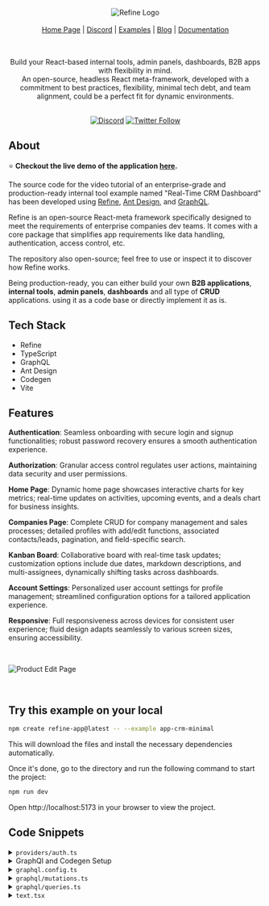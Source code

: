 <div align="center" style="margin: 30px;">
<img src="https://refine.ams3.cdn.digitaloceanspaces.com/example-readmes/CRM-Minimal/minimal-crm-cover.png" alt="Refine Logo"  />
<br />
<br />

<div align="center">
    <a href="https://refine.dev">Home Page</a> |
    <a href="https://discord.gg/refine">Discord</a> |
    <a href="https://refine.dev/examples/">Examples</a> |
    <a href="https://refine.dev/blog/">Blog</a> |
    <a href="https://refine.dev/docs/">Documentation</a>
</div>
</div>

<br />

<div align="center">Build your React-based internal tools, admin panels, dashboards, B2B apps with flexibility in mind.<br>An open-source, headless React meta-framework, developed with a commitment to best practices, flexibility, minimal tech debt, and team alignment, could be a perfect fit for dynamic environments.
<br />
<br />

[![Discord](https://img.shields.io/discord/837692625737613362.svg?label=&logo=discord&logoColor=ffffff&color=7389D8&labelColor=6A7EC2)](https://discord.gg/refine)
[![Twitter Follow](https://img.shields.io/twitter/follow/refine_dev?style=social)](https://twitter.com/refine_dev)

</div>

## About

⭐ **Checkout the live demo of the application [here](https://refine-dashboard-hwth7y86y-nishant-chaudharis-projects.vercel.app/).**

The source code for the video tutorial of an enterprise-grade and production-ready internal tool example named "Real-Time CRM Dashboard" has been developed using [Refine](https://refine.dev/), [Ant Design](https://ant.design/), and [GraphQL](https://graphql.org/).

Refine is an open-source React-meta framework specifically designed to meet the requirements of enterprise companies dev teams. It comes with a core package that simplifies app requirements like data handling, authentication, access control, etc.

The repository also open-source; feel free to use or inspect it to discover how Refine works.

Being production-ready, you can either build your own **B2B applications**, **internal tools**, **admin panels**, **dashboards** and all type of **CRUD** applications. using it as a code base or directly implement it as is.



## Tech Stack

- Refine
- TypeScript
- GraphQL
- Ant Design
- Codegen
- Vite

## Features

**Authentication**: Seamless onboarding with secure login and signup functionalities; robust password recovery ensures a smooth authentication experience.

**Authorization**: Granular access control regulates user actions, maintaining data security and user permissions.

**Home Page**: Dynamic home page showcases interactive charts for key metrics; real-time updates on activities, upcoming events, and a deals chart for business insights.

**Companies Page**: Complete CRUD for company management and sales processes; detailed profiles with add/edit functions, associated contacts/leads, pagination, and field-specific search.

**Kanban Board**: Collaborative board with real-time task updates; customization options include due dates, markdown descriptions, and multi-assignees, dynamically shifting tasks across dashboards.

**Account Settings**: Personalized user account settings for profile management; streamlined configuration options for a tailored application experience.

**Responsive**: Full responsiveness across devices for consistent user experience; fluid design adapts seamlessly to various screen sizes, ensuring accessibility.

<br>

![Product Edit Page](https://refine.ams3.cdn.digitaloceanspaces.com/example-readmes/CRM-Minimal/crm-demo.gif "Demo GIF")

<br>

## Try this example on your local

```bash
npm create refine-app@latest -- --example app-crm-minimal
```

This will download the files and install the necessary dependencies automatically.

Once it's done, go to the directory and run the following command to start the project:

```bash
npm run dev
```

Open http://localhost:5173 in your browser to view the project.

## Code Snippets

<details>
<summary><code>providers/auth.ts</code></summary>

```typescript
import { AuthBindings } from "@refinedev/core";

import { API_URL, dataProvider } from "./data";

// For demo purposes and to make it easier to test the app, you can use the following credentials
export const authCredentials = {
  email: "michael.scott@dundermifflin.com",
  password: "demodemo",
};

export const authProvider: AuthBindings = {
  login: async ({ email }) => {
    try {
      // call the login mutation
      // dataProvider.custom is used to make a custom request to the GraphQL API
      // this will call dataProvider which will go through the fetchWrapper function
      const { data } = await dataProvider.custom({
        url: API_URL,
        method: "post",
        headers: {},
        meta: {
          variables: { email },
          // pass the email to see if the user exists and if so, return the accessToken
          rawQuery: `
            mutation Login($email: String!) {
              login(loginInput: { email: $email }) {
                accessToken
              }
            }
          `,
        },
      });

      // save the accessToken in localStorage
      localStorage.setItem("access_token", data.login.accessToken);

      return {
        success: true,
        redirectTo: "/",
      };
    } catch (e) {
      const error = e as Error;

      return {
        success: false,
        error: {
          message: "message" in error ? error.message : "Login failed",
          name: "name" in error ? error.name : "Invalid email or password",
        },
      };
    }
  },

  // simply remove the accessToken from localStorage for the logout
  logout: async () => {
    localStorage.removeItem("access_token");

    return {
      success: true,
      redirectTo: "/login",
    };
  },

  onError: async (error) => {
    // a check to see if the error is an authentication error
    // if so, set logout to true
    if (error.statusCode === "UNAUTHENTICATED") {
      return {
        logout: true,
        ...error,
      };
    }

    return { error };
  },

  check: async () => {
    try {
      //  get the identity of the user
      // this is to know if the user is authenticated or not
      await dataProvider.custom({
        url: API_URL,
        method: "post",
        headers: {},
        meta: {
          rawQuery: `
            query Me {
              me {
                name
              }
            }
          `,
        },
      });

      // if the user is authenticated, redirect to the home page
      return {
        authenticated: true,
        redirectTo: "/",
      };
    } catch (error) {
      // for any other error, redirect to the login page
      return {
        authenticated: false,
        redirectTo: "/login",
      };
    }
  },

  // get the user information
  getIdentity: async () => {
    const accessToken = localStorage.getItem("access_token");

    try {
      // call the GraphQL API to get the user information
      // we're using me:any because the GraphQL API doesn't have a type for the me query yet.
      // we'll add some queries and mutations later and change this to User which will be generated by codegen.
      const { data } = await dataProvider.custom<{ me: any }>({
        url: API_URL,
        method: "post",
        headers: accessToken
          ? {
              // send the accessToken in the Authorization header
              Authorization: `Bearer ${accessToken}`,
            }
          : {},
        meta: {
          // get the user information such as name, email, etc.
          rawQuery: `
            query Me {
              me {
                id
                name
                email
                phone
                jobTitle
                timezone
                avatarUrl
              }
            }
          `,
        },
      });

      return data.me;
    } catch (error) {
      return undefined;
    }
  },
};
```

</details>

<details>
<summary>GraphQl and Codegen Setup</summary>

```bash
npm i -D @graphql-codegen/cli @graphql-codegen/typescript @graphql-codegen/typescript-operations @graphql-codegen/import-types-preset prettier vite-tsconfig-paths
```

</details>

<details>
<summary><code>graphql.config.ts</code></summary>

```typescript
import type { IGraphQLConfig } from "graphql-config";

const config: IGraphQLConfig = {
  // define graphQL schema provided by Refine
  schema: "https://api.crm.refine.dev/graphql",
  extensions: {
    // codegen is a plugin that generates typescript types from GraphQL schema
    // https://the-guild.dev/graphql/codegen
    codegen: {
      // hooks are commands that are executed after a certain event
      hooks: {
        afterOneFileWrite: ["eslint --fix", "prettier --write"],
      },
      // generates typescript types from GraphQL schema
      generates: {
        // specify the output path of the generated types
        "src/graphql/schema.types.ts": {
          // use typescript plugin
          plugins: ["typescript"],
          // set the config of the typescript plugin
          // this defines how the generated types will look like
          config: {
            skipTypename: true, // skipTypename is used to remove __typename from the generated types
            enumsAsTypes: true, // enumsAsTypes is used to generate enums as types instead of enums.
            // scalars is used to define how the scalars i.e. DateTime, JSON, etc. will be generated
            // scalar is a type that is not a list and does not have fields. Meaning it is a primitive type.
            scalars: {
              // DateTime is a scalar type that is used to represent date and time
              DateTime: {
                input: "string",
                output: "string",
                format: "date-time",
              },
            },
          },
        },
        // generates typescript types from GraphQL operations
        // graphql operations are queries, mutations, and subscriptions we write in our code to communicate with the GraphQL API
        "src/graphql/types.ts": {
          // preset is a plugin that is used to generate typescript types from GraphQL operations
          // import-types suggests to import types from schema.types.ts or other files
          // this is used to avoid duplication of types
          // https://the-guild.dev/graphql/codegen/plugins/presets/import-types-preset
          preset: "import-types",
          // documents is used to define the path of the files that contain GraphQL operations
          documents: ["src/**/*.{ts,tsx}"],
          // plugins is used to define the plugins that will be used to generate typescript types from GraphQL operations
          plugins: ["typescript-operations"],
          config: {
            skipTypename: true,
            enumsAsTypes: true,
            // determine whether the generated types should be resolved ahead of time or not.
            // When preResolveTypes is set to false, the code generator will not try to resolve the types ahead of time.
            // Instead, it will generate more generic types, and the actual types will be resolved at runtime.
            preResolveTypes: false,
            // useTypeImports is used to import types using import type instead of import.
            useTypeImports: true,
          },
          // presetConfig is used to define the config of the preset
          presetConfig: {
            typesPath: "./schema.types",
          },
        },
      },
    },
  },
};

export default config;
```

</details>

<details>
<summary><code>graphql/mutations.ts</code></summary>

```typescript
import gql from "graphql-tag";

// Mutation to update user
export const UPDATE_USER_MUTATION = gql`
  # The ! after the type means that it is required
  mutation UpdateUser($input: UpdateOneUserInput!) {
    # call the updateOneUser mutation with the input and pass the $input argument
    # $variableName is a convention for GraphQL variables
    updateOneUser(input: $input) {
      id
      name
      avatarUrl
      email
      phone
      jobTitle
    }
  }
`;

// Mutation to create company
export const CREATE_COMPANY_MUTATION = gql`
  mutation CreateCompany($input: CreateOneCompanyInput!) {
    createOneCompany(input: $input) {
      id
      salesOwner {
        id
      }
    }
  }
`;

// Mutation to update company details
export const UPDATE_COMPANY_MUTATION = gql`
  mutation UpdateCompany($input: UpdateOneCompanyInput!) {
    updateOneCompany(input: $input) {
      id
      name
      totalRevenue
      industry
      companySize
      businessType
      country
      website
      avatarUrl
      salesOwner {
        id
        name
        avatarUrl
      }
    }
  }
`;

// Mutation to update task stage of a task
export const UPDATE_TASK_STAGE_MUTATION = gql`
  mutation UpdateTaskStage($input: UpdateOneTaskInput!) {
    updateOneTask(input: $input) {
      id
    }
  }
`;

// Mutation to create a new task
export const CREATE_TASK_MUTATION = gql`
  mutation CreateTask($input: CreateOneTaskInput!) {
    createOneTask(input: $input) {
      id
      title
      stage {
        id
        title
      }
    }
  }
`;

// Mutation to update a task details
export const UPDATE_TASK_MUTATION = gql`
  mutation UpdateTask($input: UpdateOneTaskInput!) {
    updateOneTask(input: $input) {
      id
      title
      completed
      description
      dueDate
      stage {
        id
        title
      }
      users {
        id
        name
        avatarUrl
      }
      checklist {
        title
        checked
      }
    }
  }
`;
```

</details>

<details>
<summary><code>graphql/queries.ts</code></summary>

```typescript
import gql from "graphql-tag";

// Query to get Total Company, Contact and Deal Counts
export const DASHBOARD_TOTAL_COUNTS_QUERY = gql`
  query DashboardTotalCounts {
    companies {
      totalCount
    }
    contacts {
      totalCount
    }
    deals {
      totalCount
    }
  }
`;

// Query to get upcoming events
export const DASHBORAD_CALENDAR_UPCOMING_EVENTS_QUERY = gql`
  query DashboardCalendarUpcomingEvents(
    $filter: EventFilter!
    $sorting: [EventSort!]
    $paging: OffsetPaging!
  ) {
    events(filter: $filter, sorting: $sorting, paging: $paging) {
      totalCount
      nodes {
        id
        title
        color
        startDate
        endDate
      }
    }
  }
`;

// Query to get deals chart
export const DASHBOARD_DEALS_CHART_QUERY = gql`
  query DashboardDealsChart(
    $filter: DealStageFilter!
    $sorting: [DealStageSort!]
    $paging: OffsetPaging
  ) {
    dealStages(filter: $filter, sorting: $sorting, paging: $paging) {
      # Get all deal stages
      nodes {
        id
        title
        # Get the sum of all deals in this stage and group by closeDateMonth and closeDateYear
        dealsAggregate {
          groupBy {
            closeDateMonth
            closeDateYear
          }
          sum {
            value
          }
        }
      }
      # Get the total count of all deals in this stage
      totalCount
    }
  }
`;

// Query to get latest activities deals
export const DASHBOARD_LATEST_ACTIVITIES_DEALS_QUERY = gql`
  query DashboardLatestActivitiesDeals(
    $filter: DealFilter!
    $sorting: [DealSort!]
    $paging: OffsetPaging
  ) {
    deals(filter: $filter, sorting: $sorting, paging: $paging) {
      totalCount
      nodes {
        id
        title
        stage {
          id
          title
        }
        company {
          id
          name
          avatarUrl
        }
        createdAt
      }
    }
  }
`;

// Query to get latest activities audits
export const DASHBOARD_LATEST_ACTIVITIES_AUDITS_QUERY = gql`
  query DashboardLatestActivitiesAudits(
    $filter: AuditFilter!
    $sorting: [AuditSort!]
    $paging: OffsetPaging
  ) {
    audits(filter: $filter, sorting: $sorting, paging: $paging) {
      totalCount
      nodes {
        id
        action
        targetEntity
        targetId
        changes {
          field
          from
          to
        }
        createdAt
        user {
          id
          name
          avatarUrl
        }
      }
    }
  }
`;

// Query to get companies list
export const COMPANIES_LIST_QUERY = gql`
  query CompaniesList(
    $filter: CompanyFilter!
    $sorting: [CompanySort!]
    $paging: OffsetPaging!
  ) {
    companies(filter: $filter, sorting: $sorting, paging: $paging) {
      totalCount
      nodes {
        id
        name
        avatarUrl
        # Get the sum of all deals in this company
        dealsAggregate {
          sum {
            value
          }
        }
      }
    }
  }
`;

// Query to get users list
export const USERS_SELECT_QUERY = gql`
  query UsersSelect(
    $filter: UserFilter!
    $sorting: [UserSort!]
    $paging: OffsetPaging!
  ) {
    # Get all users
    users(filter: $filter, sorting: $sorting, paging: $paging) {
      totalCount # Get the total count of users
      # Get specific fields for each user
      nodes {
        id
        name
        avatarUrl
      }
    }
  }
`;

// Query to get contacts associated with a company
export const COMPANY_CONTACTS_TABLE_QUERY = gql`
  query CompanyContactsTable(
    $filter: ContactFilter!
    $sorting: [ContactSort!]
    $paging: OffsetPaging!
  ) {
    contacts(filter: $filter, sorting: $sorting, paging: $paging) {
      totalCount
      nodes {
        id
        name
        avatarUrl
        jobTitle
        email
        phone
        status
      }
    }
  }
`;

// Query to get task stages list
export const TASK_STAGES_QUERY = gql`
  query TaskStages(
    $filter: TaskStageFilter!
    $sorting: [TaskStageSort!]
    $paging: OffsetPaging!
  ) {
    taskStages(filter: $filter, sorting: $sorting, paging: $paging) {
      totalCount # Get the total count of task stages
      nodes {
        id
        title
      }
    }
  }
`;

// Query to get tasks list
export const TASKS_QUERY = gql`
  query Tasks(
    $filter: TaskFilter!
    $sorting: [TaskSort!]
    $paging: OffsetPaging!
  ) {
    tasks(filter: $filter, sorting: $sorting, paging: $paging) {
      totalCount # Get the total count of tasks
      nodes {
        id
        title
        description
        dueDate
        completed
        stageId
        # Get user details associated with this task
        users {
          id
          name
          avatarUrl
        }
        createdAt
        updatedAt
      }
    }
  }
`;

// Query to get task stages for select
export const TASK_STAGES_SELECT_QUERY = gql`
  query TaskStagesSelect(
    $filter: TaskStageFilter!
    $sorting: [TaskStageSort!]
    $paging: OffsetPaging!
  ) {
    taskStages(filter: $filter, sorting: $sorting, paging: $paging) {
      totalCount
      nodes {
        id
        title
      }
    }
  }
`;
```

</details>

<details>
<summary><code>text.tsx</code></summary>

```typescript
import React from "react";

import { ConfigProvider, Typography } from "antd";

export type TextProps = {
  size?:
    | "xs"
    | "sm"
    | "md"
    | "lg"
    | "xl"
    | "xxl"
    | "xxxl"
    | "huge"
    | "xhuge"
    | "xxhuge";
} & React.ComponentProps<typeof Typography.Text>;

// define the font sizes and line heights
const sizes = {
  xs: {
    fontSize: 12,
    lineHeight: 20 / 12,
  },
  sm: {
    fontSize: 14,
    lineHeight: 22 / 14,
  },
  md: {
    fontSize: 16,
    lineHeight: 24 / 16,
  },
  lg: {
    fontSize: 20,
    lineHeight: 28 / 20,
  },
  xl: {
    fontSize: 24,
    lineHeight: 32 / 24,
  },
  xxl: {
    fontSize: 30,
    lineHeight: 38 / 30,
  },
  xxxl: {
    fontSize: 38,
    lineHeight: 46 / 38,
  },
  huge: {
    fontSize: 46,
    lineHeight: 54 /

